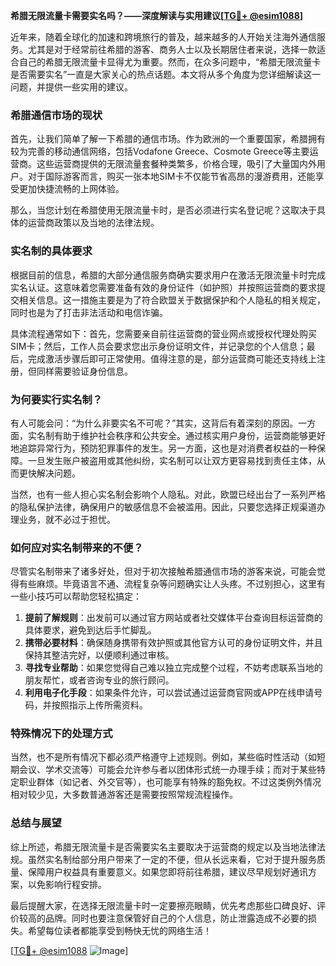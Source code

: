 **希腊无限流量卡需要实名吗？——深度解读与实用建议[[TG💪+ @esim1088](https://t.me/s/esim1088)]**

近年来，随着全球化的加速和跨境旅行的普及，越来越多的人开始关注海外通信服务。尤其是对于经常前往希腊的游客、商务人士以及长期居住者来说，选择一款适合自己的希腊无限流量卡显得尤为重要。然而，在众多问题中，“希腊无限流量卡是否需要实名”一直是大家关心的热点话题。本文将从多个角度为您详细解读这一问题，并提供一些实用的建议。

### 希腊通信市场的现状

首先，让我们简单了解一下希腊的通信市场。作为欧洲的一个重要国家，希腊拥有较为完善的移动通信网络，包括Vodafone Greece、Cosmote Greece等主要运营商。这些运营商提供的无限流量套餐种类繁多，价格合理，吸引了大量国内外用户。对于国际游客而言，购买一张本地SIM卡不仅能节省高昂的漫游费用，还能享受更加快捷流畅的上网体验。

那么，当您计划在希腊使用无限流量卡时，是否必须进行实名登记呢？这取决于具体的运营商政策以及当地的法律法规。

### 实名制的具体要求

根据目前的信息，希腊的大部分通信服务商确实要求用户在激活无限流量卡时完成实名认证。这意味着您需要准备有效的身份证件（如护照）并按照运营商的要求提交相关信息。这一措施主要是为了符合欧盟关于数据保护和个人隐私的相关规定，同时也是为了打击非法活动和电信诈骗。

具体流程通常如下：首先，您需要亲自前往运营商的营业网点或授权代理处购买SIM卡；然后，工作人员会要求您出示身份证明文件，并记录您的个人信息；最后，完成激活步骤后即可正常使用。值得注意的是，部分运营商可能还支持线上注册，但同样需要验证身份信息。

### 为何要实行实名制？

有人可能会问：“为什么非要实名不可呢？”其实，这背后有着深刻的原因。一方面，实名制有助于维护社会秩序和公共安全。通过核实用户身份，运营商能够更好地追踪异常行为，预防犯罪事件的发生。另一方面，这也是对消费者权益的一种保障。一旦发生账户被盗用或其他纠纷，实名制可以让双方更容易找到责任主体，从而更快解决问题。

当然，也有一些人担心实名制会影响个人隐私。对此，欧盟已经出台了一系列严格的隐私保护法律，确保用户的敏感信息不会被滥用。因此，只要您选择正规渠道办理业务，就不必过于担忧。

### 如何应对实名制带来的不便？

尽管实名制带来了诸多好处，但对于初次接触希腊通信市场的游客来说，可能会觉得有些麻烦。毕竟语言不通、流程复杂等问题确实让人头疼。不过别担心，这里有一些小技巧可以帮助您轻松搞定：

1. **提前了解规则**：出发前可以通过官方网站或者社交媒体平台查询目标运营商的具体要求，避免到达后手忙脚乱。
2. **携带必要材料**：确保随身携带有效护照或其他官方认可的身份证明文件，并且保持其整洁完好，以便顺利通过审核。
3. **寻找专业帮助**：如果您觉得自己难以独立完成整个过程，不妨考虑联系当地的朋友帮忙，或者咨询专业的旅行顾问。
4. **利用电子化手段**：如果条件允许，可以尝试通过运营商官网或APP在线申请号码，并按照指示上传所需资料。

### 特殊情况下的处理方式

当然，也不是所有情况下都必须严格遵守上述规则。例如，某些临时性活动（如短期会议、学术交流等）可能会允许参与者以团体形式统一办理手续；而对于某些特定职业群体（如记者、外交官等），也可能享有特殊的豁免权。不过这类例外情况相对较少见，大多数普通游客还是需要按照常规流程操作。

### 总结与展望

综上所述，希腊无限流量卡是否需要实名主要取决于运营商的规定以及当地法律法规。虽然实名制给部分用户带来了一定的不便，但从长远来看，它对于提升服务质量、保障用户权益具有重要意义。如果您即将前往希腊，建议尽早规划好通讯方案，以免影响行程安排。

最后提醒大家，在选择无限流量卡时一定要擦亮眼睛，优先考虑那些口碑良好、评价较高的品牌。同时也要注意保管好自己的个人信息，防止泄露造成不必要的损失。希望每位读者都能享受到畅快无忧的网络生活！

[[TG💪+ @esim1088](https://t.me/s/esim1088) ![Image](https://i.postimg.cc/4NQfJmqS/Snipaste-2025-05-13-00-14-12.png)]